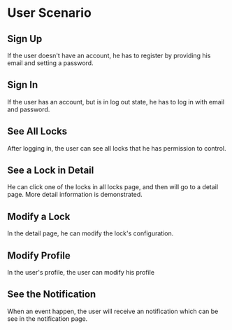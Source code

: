 # User Scenario

## Sign Up
If the user doesn't have an account, he has to register by providing his email and setting a password.

## Sign In
If the user has an account, but is in log out state, he has to log in with email and password.

## See All Locks
After logging in, the user can see all locks that he has permission to control.
## See a Lock in Detail

He can click one of the locks in all locks page, and then will go to a detail page. More detail information
is demonstrated.

## Modify a Lock

In the detail page, he can modify the lock's configuration.

## Modify Profile

In the user's profile, the user can modify his profile

## See the Notification

When an event happen, the user will receive an notification which can be see in the notification page. 

